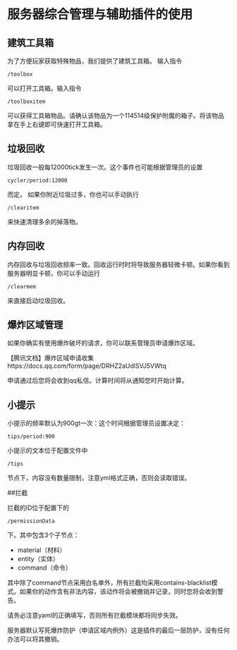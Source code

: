 # 服务器综合管理与辅助插件的使用

## 建筑工具箱

为了方便玩家获取特殊物品，我们提供了建筑工具箱。 输入指令

    /toolbox

可以打开工具箱。输入指令

    /toolboxitem

可以获得工具箱物品。请确认该物品为一个114514级保护附魔的箱子。将该物品拿在手上右键即可快速打开工具箱。

## 垃圾回收

垃圾回收一般每12000tick发生一次。这个事件也可能根据管理员的设置

    cycler/period:12000

而定。 如果你附近垃圾过多，你也可以手动执行

    /clearitem

来快速清理多余的掉落物。

## 内存回收

内存回收与垃圾回收频率一致。回收运行时时将导致服务器轻微卡顿。如果你看到服务器明显卡顿，你可以手动运行

    /clearmem

来直接启动垃圾回收。

## 爆炸区域管理

如果你确实有使用爆炸破坏的请求，你可以联系管理员申请爆炸区域。

【腾讯文档】爆炸区域申请收集https://docs.qq.com/form/page/DRHZ2aUdlSVJ5VWtq

申请通过后您将会收到qq私信。计算时间将从通知您时开始计算。

## 小提示

小提示的频率默认为900gt一次：这个时间根据管理员设置决定：

    tips/period:900

小提示的文本位于配置文件中

    /tips

节点下，内容没有数量限制，注意yml格式正确，否则会读取错误。

##拦截

拦截的ID位于配置下的

    /permissionData

下。其中包含3个子节点：

- material（材料）
- entity（实体）
- command（命令）

其中除了command节点采用白名单外，所有拦截均采用contains-blacklist模式。如果你的动作含有非法内容，该动作将会被撤销并记录，同时您将会收到警告。

请务必注意yaml的正确填写，否则所有拦截模块都将同步失效。

服务器默认写死爆炸防护（申请区域内例外）这是插件的最后一层防护，没有任何办法可以将其撤销。